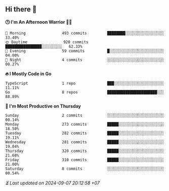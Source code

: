 ## Hi there 👋

<!--START_SECTION:readme-stats-->
**🕒 I'm An Afternoon Warrior 🥷🏻**

```text
🌅 Morning                493 commits         ████████░░░░░░░░░░░░░░░░░   33.40%
🌞 Daytime                920 commits         ████████████████░░░░░░░░░   62.33%
🌆 Evening                59 commits          █░░░░░░░░░░░░░░░░░░░░░░░░   04.00%
🌙 Night                  4 commits           ░░░░░░░░░░░░░░░░░░░░░░░░░   00.27%
```

**🔥 I Mostly Code in Go**

```text
TypeScript               1 repo              ███░░░░░░░░░░░░░░░░░░░░░░   11.11%
Go                       8 repos             ██████████████████████░░░   88.89%
```

**📅 I'm Most Productive on Thursday**

```text
Sunday                   2 commits           ░░░░░░░░░░░░░░░░░░░░░░░░░   00.14%
Monday                   273 commits         █████░░░░░░░░░░░░░░░░░░░░   18.50%
Tuesday                  282 commits         █████░░░░░░░░░░░░░░░░░░░░   19.11%
Wednesday                281 commits         █████░░░░░░░░░░░░░░░░░░░░   19.04%
Thursday                 320 commits         █████░░░░░░░░░░░░░░░░░░░░   21.68%
Friday                   310 commits         █████░░░░░░░░░░░░░░░░░░░░   21.00%
Saturday                 8 commits           ░░░░░░░░░░░░░░░░░░░░░░░░░   00.54%
```



*⏳ Last updated on 2024-09-07 20:12:58 +07*
<!--END_SECTION:readme-stats-->
